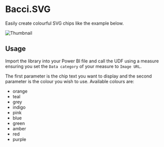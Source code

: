 # Bacci.SVG

Easily create colourful SVG chips like the example below. 

![Thumbnail](https://raw.githubusercontent.com/PBI-David/PBI-Core-Visuals-SVG-HTML/refs/heads/main/Chips%20(DAX%20UDF)/thumbnail.png)

## Usage

Import the library into your Power BI file and call the UDF using a measure ensuring you set the ```Data category``` of your measure to ```Image URL```. 

The first parameter is the chip text you want to display and the second parameter is the colour you wish to use. Available colours are:

* orange     
* teal
* grey
* indigo
* pink
* blue
* green 
* amber
* red
* purple
